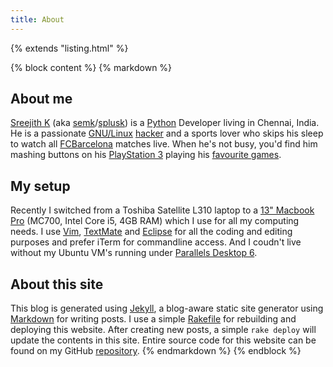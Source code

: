```yaml
---
title: About
---
```

{% extends "listing.html" %}

{% block content %}
{% markdown %}
## About me ##

[Sreejith K](/about/) (aka [semk](http://github.com/semk)/[splusk](http://twitter.com/splusk)) is a [Python](http://python.org) Developer living in Chennai, India. He is a passionate [GNU/Linux](http://linux.org) [hacker](http://www.catb.org/~esr/faqs/hacker-howto.html) and a sports lover who skips his sleep to watch all [FCBarcelona](http://fcbarcelona.cat) matches live. When he's not busy, you'd find him mashing buttons on his [PlayStation 3](http://en.wikipedia.org/wiki/PlayStation_3) playing his [favourite games](/games/).

## My setup ##

Recently I switched from a Toshiba Satellite L310 laptop to a [13" Macbook Pro](http://www.apple.com/in/macbookpro/specs-13inch.html) (MC700, Intel Core i5, 4GB RAM) which I use for all my computing needs. I use [Vim](http://vim.org), [TextMate](http://macromates.com) and [Eclipse](http://eclipse.org) for all the coding and editing purposes and prefer iTerm for commandline access. And I coudn't live without my Ubuntu VM's running under [Parallels Desktop 6](www.parallels.com/products/desktop/).

## About this site ##

This blog is generated using [Jekyll](https://github.com/mojombo/jekyll), a blog-aware static site generator using [Markdown](http://maruku.rubyforge.org/maruku.html) for writing posts. I use a simple [Rakefile](https://github.com/semk/semk.github.com/blob/master/Rakefile) for rebuilding and deploying this website. After creating new posts, a simple `rake deploy` will update the contents in this site. Entire source code for this website can be found on my GitHub [repository](https://github.com/semk/semk.github.com).
{% endmarkdown %}
{% endblock %}
